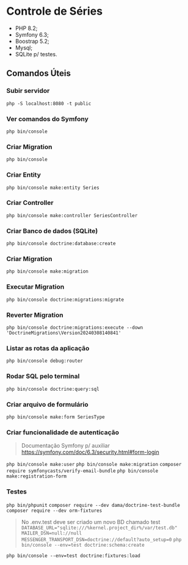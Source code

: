 # Controle de Séries

- PHP 8.2;
- Symfony 6.3;
- Boostrap 5.2;
- Mysql;
- SQLite p/ testes.

## Comandos Úteis

### Subir servidor
`php -S localhost:8080 -t public`

### Ver comandos do Symfony
`php bin/console`

### Criar Migration
`php bin/console`

### Criar Entity
`php bin/console make:entity Series`

### Criar Controller
`php bin/console make:controller SeriesController`

### Criar Banco de dados (SQLite)
`php bin/console doctrine:database:create`

### Criar Migration
`php bin/console make:migration`

### Executar Migration
`php bin/console doctrine:migrations:migrate`

### Reverter Migration
`php bin/console doctrine:migrations:execute --down 'DoctrineMigrations\Version20240308140841'`

### Listar as rotas da aplicação
`php bin/console debug:router`

### Rodar SQL pelo terminal
`php bin/console doctrine:query:sql`

### Criar arquivo de formulário
`php bin/console make:form SeriesType`

### Criar funcionalidade de autenticação
> Documentação Symfony p/ auxiliar 
> https://symfony.com/doc/6.3/security.html#form-login

`php bin/console make:user`
`php bin/console make:migration`
`composer require symfonycasts/verify-email-bundle`
`php bin/console make:registration-form`

### Testes 

`php bin/phpunit`
`composer require --dev dama/doctrine-test-bundle`
`composer require --dev orm-fixtures`

> No .env.test deve ser criado um novo BD chamado test
`DATABASE_URL="sqlite:///%kernel.project_dir%/var/test.db"`
`MAILER_DSN=null://null`
`MESSENGER_TRANSPORT_DSN=doctrine://default?auto_setup=0`
`php bin/console --env=test doctrine:schema:create`

`php bin/console --env=test doctrine:fixtures:load`
